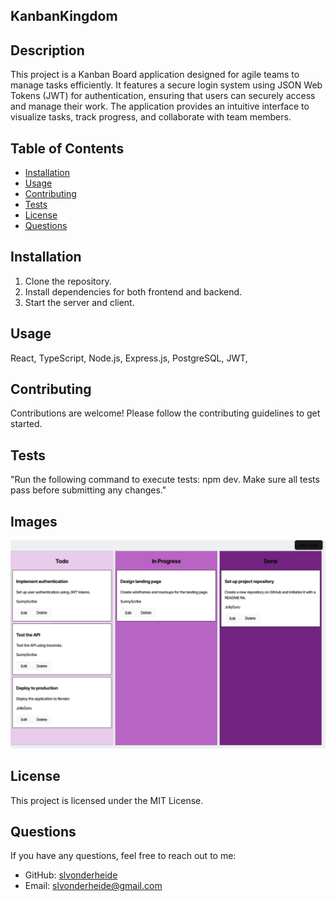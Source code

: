## KanbanKingdom

## Description
This project is a Kanban Board application designed for agile teams to manage tasks efficiently. It features a secure login system using JSON Web Tokens (JWT) for authentication, ensuring that users can securely access and manage their work. The application provides an intuitive interface to visualize tasks, track progress, and collaborate with team members.

## Table of Contents
- [Installation](#installation)
- [Usage](#usage)
- [Contributing](#contributing)
- [Tests](#tests)
- [License](#license)
- [Questions](#questions)

## Installation
1. Clone the repository.
2. Install dependencies for both frontend and backend. 
3. Start the server and client.

## Usage
React, TypeScript, Node.js, Express.js, PostgreSQL, JWT, 

## Contributing
Contributions are welcome! Please follow the contributing guidelines to get started.

## Tests
"Run the following command to execute tests: npm dev. Make sure all tests pass before submitting any changes."

## Images 
![KanbanBoard](./client/public/Screenshot%202025-03-17%20120231.png)
## License
This project is licensed under the MIT License.

## Questions
If you have any questions, feel free to reach out to me:
- GitHub: [slvonderheide](https://github.com/slvonderheide)
- Email: slvonderheide@gmail.com
        